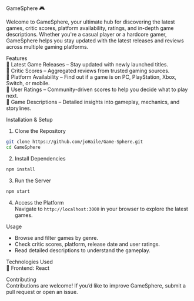 GameSphere 🎮

Welcome to GameSphere, your ultimate hub for discovering the latest games, critic scores, platform availability, ratings, and in-depth game descriptions. Whether you're a casual player or a hardcore gamer, GameSphere helps you stay updated with the latest releases and reviews across multiple gaming platforms.

Features  
🔹 Latest Game Releases – Stay updated with newly launched titles.  
🔹 Critic Scores – Aggregated reviews from trusted gaming sources.  
🔹 Platform Availability – Find out if a game is on PC, PlayStation, Xbox, Switch, or mobile.  
🔹 User Ratings – Community-driven scores to help you decide what to play next.  
🔹 Game Descriptions – Detailed insights into gameplay, mechanics, and storylines.

Installation & Setup

1.  Clone the Repository

```sh
git clone https://github.com/joHaile/Game-Sphere.git
cd GameSphere
```

2.  Install Dependencies

```sh
npm install
```

3.  Run the Server

```sh
npm start
```

4.  Access the Platform  
    Navigate to `http://localhost:3000` in your browser to explore the latest games.

Usage

- Browse and filter games by genre.
- Check critic scores, platform, release date and user ratings.
- Read detailed descriptions to understand the gameplay.

Technologies Used  
🔹 Frontend: React

Contributing  
Contributions are welcome! If you’d like to improve GameSphere, submit a pull request or open an issue.
